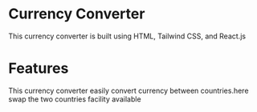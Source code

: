 # Currency Converter
This currency converter is built using HTML, Tailwind CSS, and React.js 

# Features
This currency converter  easily convert currency between countries.here swap the two countries facility available
